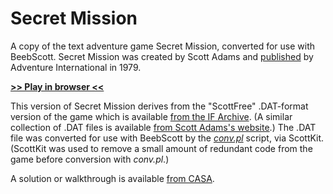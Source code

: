 # Secret Mission

A copy of the text adventure game Secret Mission, converted for use with BeebScott. Secret Mission was created by Scott Adams and [published](https://en.wikipedia.org/wiki/List_of_Scott_Adams_Adventure_video_games) by Adventure International in 1979.

[**>> Play in browser <<**](http://bbcmicro.co.uk//jsbeeb/play.php?autoboot&disc=https://raw.githubusercontent.com/ahope1/BeebScott/main/games/ScottAdams/03%20Secret%20Mission/adv03-edited.ssd&cpuMultiplier=2)

This version of Secret Mission derives from the "ScottFree" .DAT-format version of the game which is available [from the IF Archive](https://www.ifarchive.org/indexes/if-archive/scott-adams/games/scottfree/). (A similar collection of .DAT files is available [from Scott Adams's website](https://www.msadams.com/downloads.htm).) The .DAT file was converted for use with BeebScott by the [*conv.pl*](https://github.com/ahope1/BeebScott/tree/main/code/) script, via ScottKit. (ScottKit was used to remove a small amount of redundant code from the game before conversion with *conv.pl*.)

A solution or walkthrough is available [from CASA](http://www.solutionarchive.com/game/id%2C472/Secret+Mission.html).
